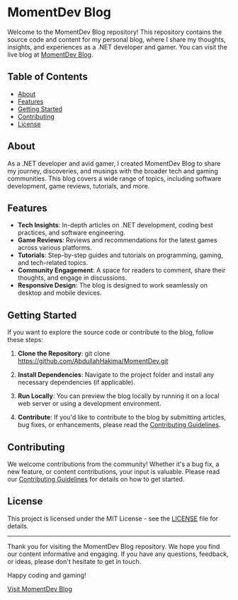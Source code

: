 # MomentDev Blog

Welcome to the MomentDev Blog repository! This repository contains the source code and content for my personal blog, where I share my thoughts, insights, and experiences as a .NET developer and gamer. You can visit the live blog at [MomentDev Blog](https://momentdeveloper.azurewebsites.net/).

## Table of Contents

- [About](#about)
- [Features](#features)
- [Getting Started](#getting-started)
- [Contributing](#contributing)
- [License](#license)

## About

As a .NET developer and avid gamer, I created MomentDev Blog to share my journey, discoveries, and musings with the broader tech and gaming communities. This blog covers a wide range of topics, including software development, game reviews, tutorials, and more.

## Features

- **Tech Insights**: In-depth articles on .NET development, coding best practices, and software engineering.
- **Game Reviews**: Reviews and recommendations for the latest games across various platforms.
- **Tutorials**: Step-by-step guides and tutorials on programming, gaming, and tech-related topics.
- **Community Engagement**: A space for readers to comment, share their thoughts, and engage in discussions.
- **Responsive Design**: The blog is designed to work seamlessly on desktop and mobile devices.

## Getting Started

If you want to explore the source code or contribute to the blog, follow these steps:

1. **Clone the Repository**:
git clone https://github.com/AbdullahHakima/MomentDev.git
2. **Install Dependencies**:
Navigate to the project folder and install any necessary dependencies (if applicable).

3. **Run Locally**:
You can preview the blog locally by running it on a local web server or using a development environment.

4. **Contribute**:
If you'd like to contribute to the blog by submitting articles, bug fixes, or enhancements, please read the [Contributing Guidelines](CONTRIBUTING.md).

## Contributing

We welcome contributions from the community! Whether it's a bug fix, a new feature, or content contributions, your input is valuable. Please read our [Contributing Guidelines](CONTRIBUTING.md) for details on how to get started.

## License

This project is licensed under the MIT License - see the [LICENSE](LICENSE) file for details.

---

Thank you for visiting the MomentDev Blog repository. We hope you find our content informative and engaging. If you have any questions, feedback, or ideas, please don't hesitate to get in touch.

Happy coding and gaming!

[Visit MomentDev Blog](https://momentdeveloper.azurewebsites.net/)
